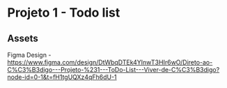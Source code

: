 # Projeto 1 - Todo list

## Assets 

Figma Design - https://www.figma.com/design/DtWbqDTEk4YInwT3HIr6wO/Direto-ao-C%C3%B3digo---Projeto-%231---ToDo-List---Viver-de-C%C3%B3digo?node-id=0-1&t=fH1tgUQXz4qFh6dU-1
